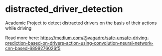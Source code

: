 # distracted_driver_detection
Academic Project to detect distracted drivers on the basis of their actions while driving

Read more here: https://medium.com/@vagadro/safe-unsafe-driving-prediction-based-on-drivers-action-using-convolution-neural-network-cnn-based-6899276026f5




